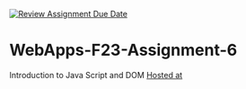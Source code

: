 [![Review Assignment Due Date](https://classroom.github.com/assets/deadline-readme-button-24ddc0f5d75046c5622901739e7c5dd533143b0c8e959d652212380cedb1ea36.svg)](https://classroom.github.com/a/b9NC0g7h)
# WebApps-F23-Assignment-6
Introduction to Java Script and DOM
<a href=" https://44-563-webapps-f23.github.io/44563-webapps-f23-assignment6-Divya-Sarvepalli/">Hosted at</a>